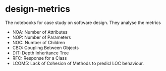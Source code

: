 # design-metrics
The notebooks for case study on software design. They analyse the metrics
- NOA: Number of Attributes
- NOP: Number of Parameters
- NOC: Number of Children
- CBO: Coupling Between Objects
- DIT: Depth Inheritance Tree
- RFC: Response for a Class
- LCOM5: Lack of Cohesion of Methods
to predicl LOC behaviour.
